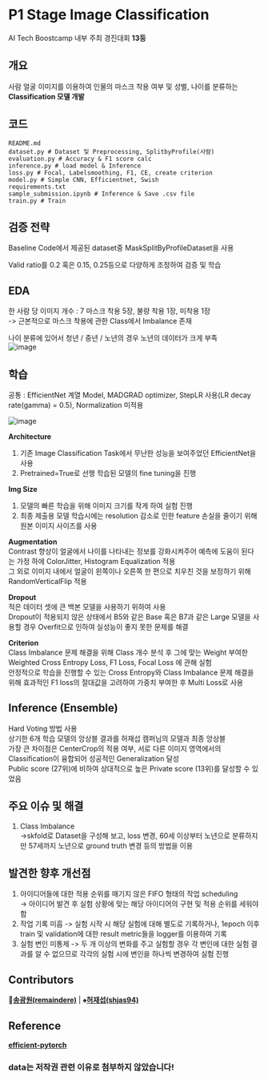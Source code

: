 # P1 Stage Image Classification    
  
AI Tech Boostcamp 내부 주최 경진대회 **13등**  
  
## 개요   
  
사람 얼굴 이미지를 이용하여 인물의 마스크 착용 여부 및 성별, 나이를 분류하는 **Classification 모델 개발**
  
## 코드
  
```
README.md
dataset.py # Dataset 및 Preprocessing, SplitbyProfile(사람)
evaluation.py # Accuracy & F1 score calc
inference.py # load model & Inference
loss.py # Focal, Labelsmoothing, F1, CE, create criterion
model.py # Simple CNN, Efficientnet, Swish
requirements.txt
sample_submission.ipynb # Inference & Save .csv file
train.py # Train
```
  
## 검증 전략  

Baseline Code에서 제공된 dataset중 MaskSplitByProfileDataset을 사용  
  
Valid ratio를 0.2 혹은 0.15, 0.25등으로 다양하게 조정하여 검증 및 학습   

## EDA  
  
한 사람 당 이미지 개수 : 7 마스크 착용 5장, 불량 착용 1장, 미착용 1장  
   -> 근본적으로 마스크 착용에 관한 Class에서 Imbalance 존재  
  
나이 분류에 있어서 청년 / 중년 / 노년의 경우 노년의 데이터가 크게 부족  
![image](https://user-images.githubusercontent.com/48322490/122839983-1f310b00-d334-11eb-8fbd-80569a0a2165.png)  
  
  
## 학습  

공통 : EfficientNet 계열 Model, MADGRAD optimizer, StepLR 사용(LR decay rate(gamma) = 0.5), Normalization 미적용  
  
![image](https://user-images.githubusercontent.com/48322490/122838649-7aadc980-d331-11eb-88db-d91b2f7111ac.png)  

**Architecture**  
1. 기존 Image Classification Task에서 무난한 성능을 보여주었던 EfficientNet을 사용
2. Pretrained=True로 선행 학습된 모델의 fine tuning을 진행
  
**Img Size**  
1. 모델의 빠른 학습을 위해 이미지 크기를 작게 하여 실험 진행  
2. 최종 제출용 모델 학습시에는 resolution 감소로 인한 feature 손실을 줄이기 위해 원본 이미지 사이즈를 사용  
  
**Augmentation**  
Contrast 향상이 얼굴에서 나이를 나타내는 정보를 강화시켜주어 예측에 도움이 된다는 가정 하에 ColorJitter, Histogram Equalization 적용  
그 외로 이미지 내에서 얼굴이 왼쪽이나 오른쪽 한 편으로 치우친 것을 보정하기 위해 RandomVerticalFlip 적용  
  
**Dropout**  
적은 데이터 셋에 큰 백본 모델을 사용하기 위하여 사용  
Dropout이 적용되지 않은 상태에서 B5와 같은 Base 혹은 B7과 같은 Large 모델을 사용할 경우 Overfit으로 인하여 실성능이 좋지 못한 문제를 해결  

**Criterion**  
Class Imbalance 문제 해결을 위해 Class 개수 분석 후 그에 맞는 Weight 부여한 Weighted Cross Entropy Loss, F1 Loss, Focal Loss 에 관해 실험  
안정적으로 학습을 진행할 수 있는 Cross Entropy와 Class Imbalance 문제 해결을 위해 효과적인 F1 loss의 절대값을 고려하여 가중치 부여한 후 Multi Loss로 사용  

## Inference (Ensemble)    
  
Hard Voting 방법 사용  
상기한 6개 학습 모델의 앙상블 결과를 허재섭 캠퍼님의 모델과 최종 앙상블  
가장 큰 차이점은 CenterCrop의 적용 여부, 서로 다른 이미지 영역에서의 Classification이 융합되어 성공적인 Generalization 달성  
Public score (27위)에 비하여 상대적으로 높은 Private score (13위)를 달성할 수 있었음  

## 주요 이슈 및 해결  
  
1. Class Imbalance  
   ->skfold로 Dataset을 구성해 보고, loss 변경, 60세 이상부터 노년으로 분류하지만 57세까지 노년으로 ground truth 변경 등의 방법을 이용  
  
## 발견한 향후 개선점  

1. 아이디어들에 대한 적용 순위를 매기지 않은 FIFO 형태의 작업 scheduling  
   -> 아이디어 발견 후 실험 상황에 맞는 해당 아이디어의 구현 및 적용 순위를 세워야 함
2. 작업 기록 미흡
   -> 실험 시작 시 해당 실험에 대해 별도로 기록하거나, 1epoch 이후 train 및 validation에 대한 result metric들을 logger를 이용하여 기록
3. 실험 변인 미통제
   -> 두 개 이상의 변화를 주고 실험할 경우 각 변인에 대한 실험 결과를 알 수 없으므로 각각의 실험 시에 변인을 하나씩 변경하여 실험 진행

  
## Contributors  
:floppy_disk:**[송광원(remaindere)](https://github.com/remaindere)** | :spades:**[허재섭(shjas94)](https://github.com/shjas94)**  
  
## Reference  
**[efficient-pytorch](https://github.com/lukemelas/EfficientNet-PyTorch)**  
   
### data는 저작권 관련 이유로 첨부하지 않았습니다!  
